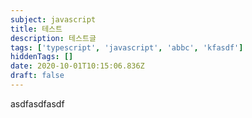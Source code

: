 ```yaml
---
subject: javascript
title: 테스트
description: 테스트글
tags: ['typescript', 'javascript', 'abbc', 'kfasdf']
hiddenTags: []
date: 2020-10-01T10:15:06.836Z
draft: false
---
```


asdfasdfasdf
